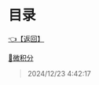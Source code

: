 # 目录  


[👈【返回】](/--Catalog--/--Catalog--root)  


[📁微积分](/--Catalog--/数学/微积分/--Catalog--微积分)  







> 2024/12/23 4:42:17
